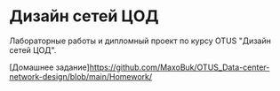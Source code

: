 # Дизайн сетей ЦОД 
 Лабораторные работы и дипломный проект по курсу OTUS "Дизайн сетей ЦОД".

[Домашнее задание]https://github.com/MaxoBuk/OTUS_Data-center-network-design/blob/main/Homework/
